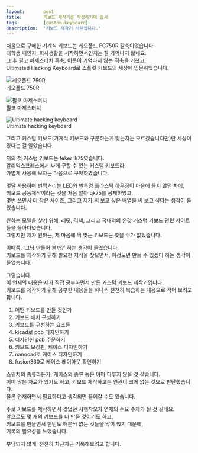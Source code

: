 ```yaml
---
layout:       post
title:        키보드 제작기를 작성하기에 앞서
tags:         [custom-keyboard]
description:  '키보드 제작기 서문입니다.'
---
```


처음으로 구매한 기계식 키보드는 레오폴드 FC750R 갈축이었습니다.  
대학생 때인지, 회사생활을 시작하면서인지는 잘 기억나지 않네요.  
그 후 필코 마제스터치 흑축, 이름이 기억나지 않는 적축을 거쳤고,  
Ultimated Hacking Keyboard로 스플릿 키보드의 세상에 입문하였습니다.  

![레오폴드 750R](https://user-images.githubusercontent.com/38902150/229354349-576ba7f2-ddad-47d4-8d6b-300cb24308c2.png)  
레오폴드 750R  


![필코 마제스터치](https://user-images.githubusercontent.com/38902150/229354354-51c3a565-08a7-48b0-9a29-65c42fbe1d67.png)  
필코 마제스터치  


![Ultimate hacking keyboard](https://user-images.githubusercontent.com/38902150/229354358-760c4107-f1c5-4176-9c70-a66190a2088c.png)  
Ultimate hacking keyboard  



그리고 커스텀 키보드(기계식 키보드와 구분하는게 맞는지는 모르겠습니다만)란 세상이 있다는 걸 알았습니다.

저의 첫 커스텀 키보드는 feker ik75였습니다.  
알리익스프레스에서 싸게 구할 수 있는 커스텀 키보드라,  
가볍게 사용해 보자는 마음으로 구매하였습니다.  

몇달 사용하며 번쩍거리는 LED와 반투명 플라스틱 하우징이 마음에 들지 않던 차에,  
키보드 공동제작이라는 것을 처음 알아 qk75를 공제하였고,  
몇번 쓰면서 더 작은 사이즈, 그리고 제가 써 보고 싶은 배열을 써 보고 싶다는 생각이 들었습니다.



원하는 모델을 찾기 위해, 레딧, 긱핵, 그리고 국내외의 온갖 커스텀 키보드 관련 사이트들을 돌아다녔습니다.  
그렇지만 제가 원하는, 제 마음에 딱 맞는 키보드는 찾을 수가 없었습니다.  

이때쯤, '그냥 만들어 볼까?' 하는 생각이 들었습니다.  
키보드를 제작하기 위해 필요한 지식을 찾으면서, 이정도면 만들 수 있겠다 하는 생각이 들었습니다.  

그렇습니다.  
이 연재의 내용은 제가 직접 공부하면서 만든 커스텀 키보드 제작기입니다.  
키보드를 제작하기 위해 공부한 내용들을 하나씩 천천히 복습하는 내용으로 적어 보려고 합니다.

1. 어떤 키보드를 만들 것인가
2. 키보드 배치 구성하기
3. 키보드를 구성하는 요소들
4. kicad로  pcb 디자인하기
5. 디자인한 pcb 주문하기
6. 키보드 보강판, 케이스 디자인하기
7. nanocad로 케이스 디자인하기
8. fusion360로 케이스 레이아웃 확인하기

스위치의 종류라든가, 케이스의 종류 등은 아마 다루지 않을 것 같습니다.  
이미 많은 자료가 있기도 하고, 키보드 제작하고는 연관이 크게 없는 것으로 판단했습니다.  
물론 연재하면서 필요하다고 생각되면 들어갈 수도 있습니다. 

주로 키보드를 제작하면서 겪었던 시행착오가 연재의 주요 주제가 될 것 같네요.  
앞으로도 몇 개의 키보드를 더 만들 것이기도 하고,  
키보드를 만들면서 한번도 해본적 없는 것들을 많이 했기 때문에,  
기록의 필요성을 느꼈습니다.  

부담되지 않게, 천천히 차근차근 기록해보려고 합니다.